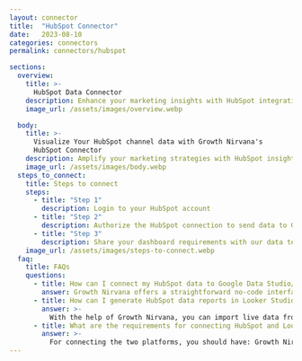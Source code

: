```yaml
---
layout: connector
title:  "HubSpot Connector"
date:   2023-08-10
categories: connectors
permalink: connectors/hubspot

sections:
  overview:
    title: >-
      HubSpot Data Connector
    description: Enhance your marketing insights with HubSpot integration. Seamlessly merge marketing data from HubSpot with Looker Studio's analytical capabilities, unlocking insights that shape marketing strategies, lead generation, and operational excellence.
    image_url: /assets/images/overview.webp

  body:
    title: >-
      Visualize Your HubSpot channel data with Growth Nirvana's
      HubSpot Connector
    description: Amplify your marketing strategies with HubSpot insights integrated into Looker Studio.
    image_url: /assets/images/body.webp
  steps_to_connect:
    title: Steps to connect
    steps:
      - title: "Step 1"
        description: Login to your HubSpot account
      - title: "Step 2"
        description: Authorize the HubSpot connection to send data to Growth Nirvana
      - title: "Step 3"
        description: Share your dashboard requirements with our data team. We will build the report for you.
    image_url: /assets/images/steps-to-connect.webp
  faq:
    title: FAQs
    questions:
      - title: How can I connect my HubSpot data to Google Data Studio/Looker Studio?
        answer: Growth Nirvana offers a straightforward no-code interface to connect to HubSpot data sources.
      - title: How can I generate HubSpot data reports in Looker Studio?
        answer: >-
          With the help of Growth Nirvana, you can import live data from HubSpot into Looker Studio. These data can be viewed in charts, tables, and dashboards to generate branded reports that can be shared instantly.
      - title: What are the requirements for connecting HubSpot and Looker Studio?
        answer: >-
          For connecting the two platforms, you should have: Growth Nirvana Account and HubSpot Ads Account
---
```

